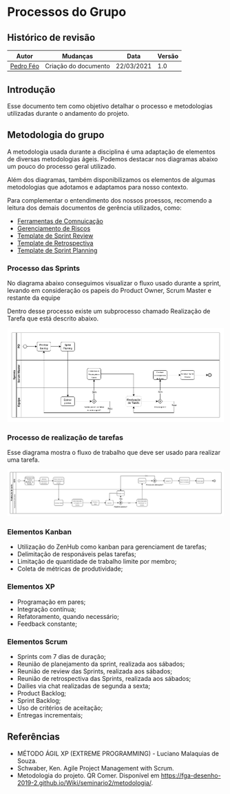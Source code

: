 # Processos do Grupo

## Histórico de revisão

| Autor                                | Mudanças             | Data       | Versão |
| ------------------------------------ | -------------------- | ---------- | ------ |
| [Pedro Féo](https://github.com/phe0) | Criação do documento | 22/03/2021 | 1.0    |

## Introdução

Esse documento tem como objetivo detalhar o processo e metodologias utilizadas durante o andamento do projeto.

## Metodologia do grupo

A metodologia usada durante a disciplina é uma adaptação de elementos de diversas metodologias ágeis. Podemos destacar nos diagramas abaixo um pouco do processo geral utilizado.

Além dos diagramas, também disponibilizamos os elementos de algumas metodologias que adotamos e adaptamos para nosso contexto.

Para complementar o entendimento dos nossos proessos, recomendo a leitura dos demais documentos de gerência utilizados, como:

- [Ferramentas de Comnuicação](comunicacao.md)
- [Gerenciamento de Riscos](gerenciaRisco.md)
- [Template de Sprint Review](templates/review.md)
- [Template de Retrospectiva](templates/retrospective.md)
- [Template de Sprint Planning](templates/planning.md)

### Processo das Sprints

No diagrama abaixo conseguimos visualizar o fluxo usado durante a sprint, levando em consideração os papeis do Product Owner, Scrum Master e restante da equipe

Dentro desse processo existe um subprocesso chamado Realização de Tarefa que está descrito abaixo.

![Processo das Sprints](../assets/img/metodologia/sprints.png)

### Processo de realização de tarefas

Esse diagrama mostra o fluxo de trabalho que deve ser usado para realizar uma tarefa.

![Processo de realização de tarefas](../assets/img/metodologia/tarefas.png)

### Elementos Kanban

- Utilização do ZenHub como kanban para gerenciament de tarefas;
- Delimitação de responáveis pelas tarefas;
- Limitação de quantidade de trabalho limite por membro;
- Coleta de métricas de produtividade;

### Elementos XP

- Programação em pares;
- Integração contínua;
- Refatoramento, quando necessário;
- Feedback constante;

### Elementos Scrum

- Sprints com 7 dias de duração;
- Reunião de planejamento da sprint, realizada aos sábados;
- Reunião de review das Sprints, realizada aos sábados;
- Reunião de retrospectiva das Sprints, realizada aos sábados;
- Dailies via chat realizadas de segunda a sexta;
- Product Backlog;
- Sprint Backlog;
- Uso de critérios de aceitação;
- Entregas incrementais;

## Referências

- MÉTODO ÁGIL XP (EXTREME PROGRAMMING) - Luciano Malaquias de Souza.
- Schwaber, Ken. Agile Project Management with Scrum.
- Metodologia do projeto. QR Comer. Disponível em <https://fga-desenho-2019-2.github.io/Wiki/seminario2/metodologia/>.
